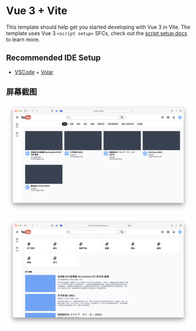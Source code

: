 # Vue 3 + Vite

This template should help get you started developing with Vue 3 in Vite. The template uses Vue 3 `<script setup>` SFCs, check out the [script setup docs](https://v3.vuejs.org/api/sfc-script-setup.html#sfc-script-setup) to learn more.

## Recommended IDE Setup

- [VSCode](https://code.visualstudio.com/) + [Volar](https://marketplace.visualstudio.com/items?itemName=johnsoncodehk.volar)


## 屏幕截图

![home](https://github.com/iquanyu/tailwindcss-Imitation-YouTube/blob/main/screenshot-home.png)

![explore](https://github.com/iquanyu/tailwindcss-Imitation-YouTube/blob/main/screenshot-explore.png)

